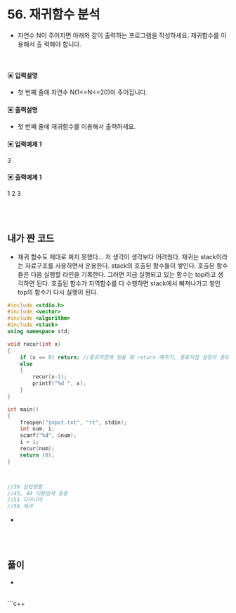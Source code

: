 # 56. 재귀함수 분석


* 자연수 N이 주어지면 아래와 같이 출력하는 프로그램을 작성하세요. 재귀함수를 이용해서 출
력해야 합니다.





<br/>



#### ▣ 입력설명

* 첫 번째 줄에 자연수 N(1<=N<=20)이 주어집니다.
 








#### ▣ 출력설명

* 첫 번째 줄에 재귀함수를 이용해서 출력하세요.









#### ▣ 입력예제 1
3






#### ▣ 출력예제 1
1 2 3


<br/>
<br/>


## 내가 짠 코드
* 재귀 함수도 제대로 짜지 못했다...
저 생각이 생각보다 어려웠다. 
재귀는 stack이라는 자료구조를 사용하면서 운용한다. stack의 호출된 함수들이 쌓인다. 호출된 함수들은 다음 실행할 라인을 기록한다. 그러면 지금 실행되고 있는 함수는 top라고 생각하면 된다. 호출된 함수가 지역함수를 다 수행하면 stack에서 빠져나가고 쌓인 top의 함수가 다시 실행이 된다. 
```c++
#include <stdio.h>
#include <vector>
#include <algorithm>
#include <stack>
using namespace std;

void recur(int x)
{
	if (x == 0) return; //종료지점에 왔을 때 return 해주기, 종료지점 설정이 중요하다. 
	else
	{
		recur(x-1);
		printf("%d ", x);
	}
}

int main()
{
	freopen("input.txt", "rt", stdin);
	int num, i;
	scanf("%d", &num);
	i = 1;
	recur(num);
	return (0);
}



//36 삽입정렬 
//43, 44 이분검색 응용 
//51 다이나믹 
//56 재귀
```
* 
<br><br> 

## 풀이
*  
<br/>
```c++


```
